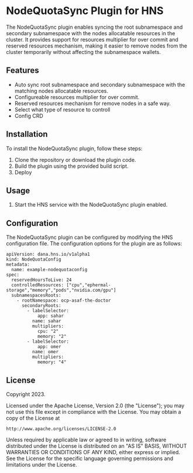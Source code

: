 
# NodeQuotaSync Plugin for HNS

The NodeQuotaSync plugin enables syncing the root subnamespace and secondary subnamespace with the nodes allocatable resources in the cluster. It provides support for resources multiplier for over commit and reserved resources mechanism, making it easier to remove nodes from the cluster temporarily without affecting the subnamespace wallets.

## Features

- Auto sync root subnamespace and secondary subnamespace with the matching nodes allocatable resources.
- Configureable resources multiplier for over commit.
- Reserved resources mechanism for remove nodes in a safe way.
- Select what type of resource to controll
- Config CRD

## Installation

To install the NodeQuotaSync plugin, follow these steps:

1. Clone the repository or download the plugin code.
2. Build the plugin using the provided build script.
3. Deploy

## Usage

1. Start the HNS service with the NodeQuotaSync plugin enabled.

## Configuration

The NodeQuotaSync plugin can be configured by modifying the HNS configuration file. The configuration options for the plugin are as follows:

```
apiVersion: dana.hns.io/v1alpha1
kind: NodeQuotaConfig
metadata:
  name: example-nodequotaconfig
spec:
  reservedHoursToLive: 24
  controlledResources: ["cpu","ephermal-storage","memory","pods","nvidia.com/gpu"]
  subnamespacesRoots:
    - rootNamespace: ocp-asaf-the-doctor
      secondaryRoots:
        - labelSelector:
            app: sahar
          name: sahar
          multipliers:
            cpu: "2"
            memory: "2"
        - labelSelector:
            app: omer
          name: omer
          multipliers:
            memory: "4"
```

## License

Copyright 2023.

Licensed under the Apache License, Version 2.0 (the "License");
you may not use this file except in compliance with the License.
You may obtain a copy of the License at

    http://www.apache.org/licenses/LICENSE-2.0

Unless required by applicable law or agreed to in writing, software
distributed under the License is distributed on an "AS IS" BASIS,
WITHOUT WARRANTIES OR CONDITIONS OF ANY KIND, either express or implied.
See the License for the specific language governing permissions and
limitations under the License.

